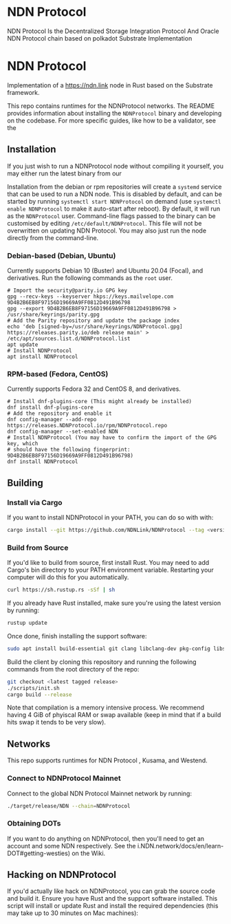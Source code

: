 # NDN Protocol
NDN Protocol Is the Decentralized Storage Integration Protocol And Oracle
NDN Protocol  chain based on polkadot Substrate  Implementation

# NDN Protocol

Implementation of a https://ndn.link node in Rust based on the Substrate framework.


[substrate-repo]: https://github.com/paritytech/substrate

This repo contains runtimes for the NDNProtocol networks. The README provides
information about installing the `NDNProtocol` binary and developing on the codebase. For more
specific guides, like how to be a validator, see the


## Installation

If you just wish to run a NDNProtocol node without compiling it yourself, you may
either run the latest binary from our

Installation from the debian or rpm repositories will create a `systemd`
service that can be used to run a NDN node. This is disabled by default,
and can be started by running `systemctl start NDNProtocol` on demand (use
`systemctl enable NDNProtocol` to make it auto-start after reboot). By default, it
will run as the `NDNProtocol` user.  Command-line flags passed to the binary can
be customised by editing `/etc/default/NDNProtocol`. This file will not be
overwritten on updating NDN Protocol. You may also just run the node directly from
the command-line.

### Debian-based (Debian, Ubuntu)

Currently supports Debian 10 (Buster) and Ubuntu 20.04 (Focal), and
derivatives. Run the following commands as the `root` user.

```
# Import the security@parity.io GPG key
gpg --recv-keys --keyserver hkps://keys.mailvelope.com 9D4B2B6EB8F97156D19669A9FF0812D491B96798
gpg --export 9D4B2B6EB8F97156D19669A9FF0812D491B96798 > /usr/share/keyrings/parity.gpg
# Add the Parity repository and update the package index
echo 'deb [signed-by=/usr/share/keyrings/NDNProtocol.gpg] https://releases.parity.io/deb release main' > /etc/apt/sources.list.d/NDNProtocol.list
apt update
# Install NDNProtocol
apt install NDNProtocol

```

### RPM-based (Fedora, CentOS)

Currently supports Fedora 32 and CentOS 8, and derivatives.

```
# Install dnf-plugins-core (This might already be installed)
dnf install dnf-plugins-core
# Add the repository and enable it
dnf config-manager --add-repo https://releases.NDNProtocol.io/rpm/NDNProtocol.repo
dnf config-manager --set-enabled NDN
# Install NDNProtocol (You may have to confirm the import of the GPG key, which
# should have the following fingerprint: 9D4B2B6EB8F97156D19669A9FF0812D491B96798)
dnf install NDNProtocol
```

## Building

### Install via Cargo

If you want to install NDNProtocol in your PATH, you can do so with with:

```bash
cargo install --git https://github.com/NDNLink/NDNProtocol --tag <version> NDNProtocol --locked
```

### Build from Source

If you'd like to build from source, first install Rust. You may need to add Cargo's bin directory
to your PATH environment variable. Restarting your computer will do this for you automatically.

```bash
curl https://sh.rustup.rs -sSf | sh
```

If you already have Rust installed, make sure you're using the latest version by running:

```bash
rustup update
```

Once done, finish installing the support software:

```bash
sudo apt install build-essential git clang libclang-dev pkg-config libssl-dev
```

Build the client by cloning this repository and running the following commands from the root
directory of the repo:

```bash
git checkout <latest tagged release>
./scripts/init.sh
cargo build --release
```

Note that compilation is a memory intensive process. We recommend having 4 GiB of phyiscal RAM or swap available (keep in mind that if a build hits swap it tends to be very slow).

## Networks

This repo supports runtimes for NDN Protocol , Kusama, and Westend.

### Connect to NDNProtocol Mainnet

Connect to the global NDN Protocol Mainnet network by running:

```bash
./target/release/NDN --chain=NDNProtocol
```





### Obtaining DOTs

If you want to do anything on NDNProtocol, then you'll need to get an account and
some NDN respectively. See the
i.NDN.network/docs/en/learn-DOT#getting-westies) on the Wiki.

## Hacking on NDNProtocol

If you'd actually like hack on NDNProtocol, you can grab the source code and build it. Ensure you have
Rust and the support software installed. This script will install or update Rust and install the
required dependencies (this may take up to 30 minutes on Mac machines):
